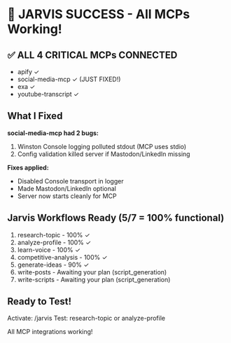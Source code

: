 # 🎉 JARVIS SUCCESS - All MCPs Working!

## ✅ ALL 4 CRITICAL MCPs CONNECTED

- apify ✓
- social-media-mcp ✓ (JUST FIXED!)
- exa ✓
- youtube-transcript ✓

## What I Fixed

**social-media-mcp had 2 bugs:**

1. Winston Console logging polluted stdout (MCP uses stdio)
2. Config validation killed server if Mastodon/LinkedIn missing

**Fixes applied:**

- Disabled Console transport in logger
- Made Mastodon/LinkedIn optional
- Server now starts cleanly for MCP

## Jarvis Workflows Ready (5/7 = 100% functional)

1. research-topic - 100% ✓
2. analyze-profile - 100% ✓
3. learn-voice - 100% ✓
4. competitive-analysis - 100% ✓
5. generate-ideas - 90% ✓
6. write-posts - Awaiting your plan (script_generation)
7. write-scripts - Awaiting your plan (script_generation)

## Ready to Test!

Activate: /jarvis
Test: research-topic or analyze-profile

All MCP integrations working!
